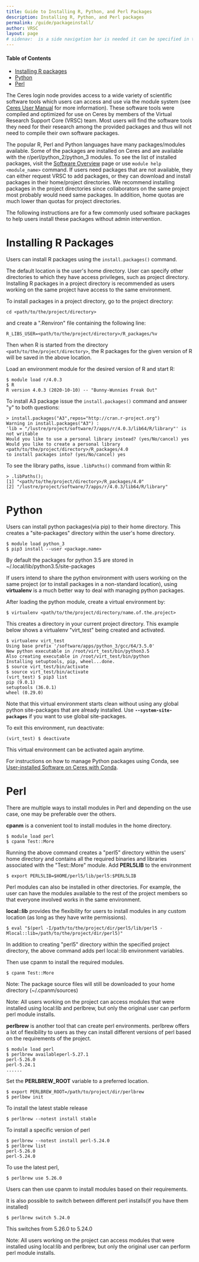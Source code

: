 ```yaml
---
title: Guide to Installing R, Python, and Perl Packages
description: Installing R, Python, and Perl packages
permalink: /guide/packageinstall/
author: VRSC
layout: page
# sidenav:  is a side navigation bar is needed it can be specified in the _data/navigation.yml file
---
```


#### Table of Contents
* [Installing R packages](#installing-r-packages)
* [Python](#python)
* [Perl](#perl)

The Ceres login node provides access to a wide variety of scientific software tools which users can access and use via the module system (see [Ceres User Manual](/guide/ceres/) for more information). These software tools were compiled and optimized for use on Ceres by members of the Virtual Research Support Core (VRSC) team. Most users will find the software tools they need for their research among the provided packages and thus will not need to compile their own software packages.

The popular R, Perl and Python languages have many packages/modules available. Some of the packages are installed on Ceres and are available with the r/perl/python_2/python_3 modules. To see the list of installed packages, visit the [Software Overview](/guide/software) page or use  `module help <module_name>`  command. If users need packages that are not available, they can either request VRSC to add packages, or they can download and install packages in their home/project directories. We recommend installing packages in the project directories since collaborators on the same project most probably would need same packages. In addition, home quotas are much lower than quotas for project directories.

The following instructions are for a few commonly used software packages to help users install these packages without admin intervention.

# Installing R Packages

Users can install R packages using the  `install.packages()`  command.

The default location is the user's home directory. User can specify other directories to which they have access privileges, such as project directory. Installing R packages in a project directory is recommended as users working on the same project have access to the same environment.

To install packages in a project directory, go to the project directory:
```
cd <path/to/the/project/directory>
```
and create a ".Renviron" file containing the following line:

`R_LIBS_USER=<path/to/the/project/directory>/R_packages/%v`

Then when R is started from the directory `<path/to/the/project/directory>`, the R packages for the given version of R will be saved in the above location.

Load an environment module for the desired version of R and start R:
```
$ module load r/4.0.3
$ R
R version 4.0.3 (2020-10-10) -- "Bunny-Wunnies Freak Out"
```

To install A3 package issue the  `install.packages()`  command and answer "y" to both questions:
```
> install.packages("A3",repos="http://cran.r-project.org")
Warning in install.packages("A3") :
'lib = "/lustre/project/software/7/apps/r/4.0.3/lib64/R/library"' is not writable
Would you like to use a personal library instead? (yes/No/cancel) yes
Would you like to create a personal library
<path/to/the/project/directory>/R_packages/4.0
to install packages into? (yes/No/cancel) yes
```

To see the library paths, issue  `.libPaths()`  command from within R:
```
> .libPaths();
[1] "<path/to/the/project/directory>/R_packages/4.0"
[2] "/lustre/project/software/7/apps/r/4.0.3/lib64/R/library"
```

# Python

Users can install python packages(via pip) to their home directory. This creates a "site-packages" directory within the user's home directory.
```
$ module load python_3
$ pip3 install --user <package.name>
```

By default the packages for python 3.5 are stored in ~/.local/lib/python3.5/site-packages

If users intend to share the python environment with users working on the same project (or to install packages in a non-standard location), using **virtualenv** is a much better way to deal with managing python packages.

After loading the python module, create a virtual environment by:
```
$ virtualenv <path/to/the/project/directory/name.of.the.project>
```

This creates a directory in your current project directory. This example below shows a virtualenv "virt_test" being created and activated.
```
$ virtualenv virt_test
Using base prefix '/software/apps/python_3/gcc/64/3.5.0'
New python executable in /root/virt_test/bin/python3.5
Also creating executable in /root/virt_test/bin/python
Installing setuptools, pip, wheel...done.
$ source virt_test/bin/activate
$ source virt_test/bin/activate
(virt_test) $ pip3 list
pip (9.0.1)
setuptools (36.0.1)
wheel (0.29.0)
```

Note that this virtual environment starts clean without using any global python site-packages that are already installed. Use  **`--system-site-packages`**  if you want to use global site-packages.

To exit this environment, run deactivate:
```
(virt_test) $ deactivate
```

This virtual environment can be activated again anytime.

For instructions on how to manage Python packages using Conda, see [User-installed Software on Ceres with Conda](/guide/conda).

# Perl

There are multiple ways to install modules in Perl and depending on the use case, one may be preferable over the others.

**cpanm** is a convenient tool to install modules in the home directory.
```
$ module load perl
$ cpanm Test::More
```

Running the above command creates a "perl5" directory within the users' home directory and contains all the required binaries and libraries associated with the "Test::More" module. Add **PERL5LIB** to the environment
```
$ export PERL5LIB=$HOME/perl5/lib/perl5:$PERL5LIB
```

Perl modules can also be installed in other directories. For example, the user can have the modules available to the rest of the project members so that everyone involved works in the same environment.

**local::lib** provides the flexibility for users to install modules in any custom location (as long as they have write permissions).
```
$ eval "$(perl -I/path/to/the/project/dir/perl5/lib/perl5 -
Mlocal::lib=/path/to/the/project/dir/perl5)"
```

In addition to creating "perl5" directory within the specified project directory, the above
command adds perl local::lib environment variables.

Then use cpanm to install the required modules.
```
$ cpanm Test::More
```

Note: The package source files will still be downloaded to your home directory (~/.cpanm/sources)

Note: All users working on the project can access modules that were installed using local:lib and perlbrew, but only the original user can perform perl module installs.

**perlbrew** is another tool that can create perl environments. perlbrew offers a lot of flexibility to users as they can install different versions of perl based on the requirements of the project.
```
$ module load perl
$ perlbrew availableperl-5.27.1
perl-5.26.0
perl-5.24.1
......
```

Set the **PERLBREW_ROOT** variable to a preferred location.
```
$ export PERLBREW_ROOT=/path/to/project/dir/perlbrew
$ perlbew init
```

To install the latest stable release
```
$ perlbrew --notest install stable
```

To install a specific version of perl
```
$ perlbrew --notest install perl-5.24.0
$ perlbrew list
perl-5.26.0
perl-5.24.0
```

To use the latest perl,
```
$ perlbrew use 5.26.0
```

Users can then use cpanm to install modules based on their requirements.

It is also possible to switch between different perl installs(if you have them installed)
```
$ perlbrew switch 5.24.0
```

This switches from 5.26.0 to 5.24.0

Note: All users working on the project can access modules that were installed using local:lib and perlbrew, but only the original user can perform perl module installs.
